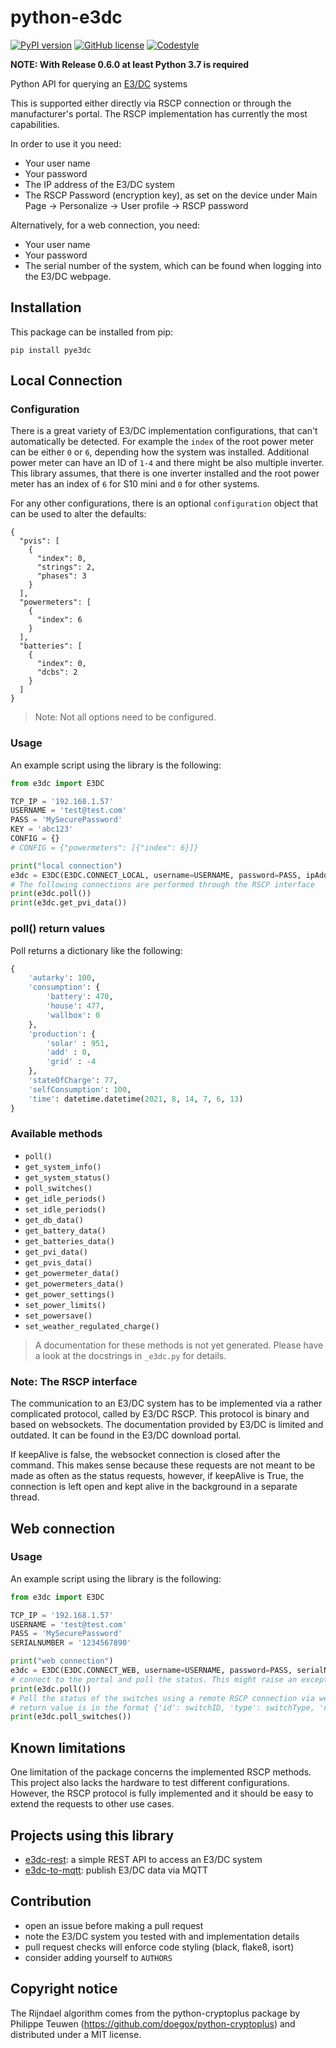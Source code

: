 # python-e3dc

[![PyPI version](https://badge.fury.io/py/pye3dc.svg)](https://badge.fury.io/py/pye3dc)
[![GitHub license](https://img.shields.io/github/license/fsantini/python-e3dc)](https://github.com/fsantini/python-e3dc/blob/master/LICENSE)
[![Codestyle](https://img.shields.io/badge/code%20style-black-000000.svg)](https://github.com/psf/black)

**NOTE: With Release 0.6.0 at least Python 3.7 is required**

Python API for querying an [E3/DC](https://e3dc.de/) systems

This is supported either directly via RSCP connection or through the manufacturer's portal. The RSCP implementation has currently the most capabilities.

In order to use it you need:
- Your user name
- Your password
- The IP address of the E3/DC system
- The RSCP Password (encryption key), as set on the device under Main Page -> Personalize -> User profile -> RSCP password

Alternatively, for a web connection, you need:
- Your user name
- Your password
- The serial number of the system, which can be found when logging into the E3/DC webpage.

## Installation

This package can be installed from pip:

`pip install pye3dc`

## Local Connection

### Configuration

There is a great variety of E3/DC implementation configurations, that can't automatically be detected. For example the `index` of the root power meter can be either `0` or `6`, depending how the system was installed. Additional power meter can have an ID of `1-4` and there might be also multiple inverter.
This library assumes, that there is one inverter installed and the root power meter has an index of `6` for S10 mini and `0` for other systems.

For any other configurations, there is an optional `configuration` object that can be used to alter the defaults:

```
{
  "pvis": [
    {
      "index": 0,
      "strings": 2,
      "phases": 3
    }
  ],
  "powermeters": [
    {
      "index": 6
    }
  ],
  "batteries": [
    {
      "index": 0,
      "dcbs": 2
    }
  ]
}
```

> Note: Not all options need to be configured.

### Usage

An example script using the library is the following:

```python
from e3dc import E3DC

TCP_IP = '192.168.1.57'
USERNAME = 'test@test.com'
PASS = 'MySecurePassword'
KEY = 'abc123'
CONFIG = {} 
# CONFIG = {"powermeters": [{"index": 6}]}

print("local connection")
e3dc = E3DC(E3DC.CONNECT_LOCAL, username=USERNAME, password=PASS, ipAddress = TCP_IP, key = KEY, configuration = CONFIG)
# The following connections are performed through the RSCP interface
print(e3dc.poll())
print(e3dc.get_pvi_data())
```

### poll() return values

Poll returns a dictionary like the following:
```python
{
    'autarky': 100,
    'consumption': {
        'battery': 470,
        'house': 477,
        'wallbox': 0
    },
    'production': {
        'solar' : 951,
        'add' : 0,
        'grid' : -4
    },
    'stateOfCharge': 77,
    'selfConsumption': 100,
    'time': datetime.datetime(2021, 8, 14, 7, 6, 13)
}
```

### Available methods

* `poll()`
* `get_system_info()`
* `get_system_status()`
* `poll_switches()`
* `get_idle_periods()`
* `set_idle_periods()`
* `get_db_data()`
* `get_battery_data()`
* `get_batteries_data()`
* `get_pvi_data()`
* `get_pvis_data()`
* `get_powermeter_data()`
* `get_powermeters_data()`
* `get_power_settings()`
* `set_power_limits()`
* `set_powersave()`
* `set_weather_regulated_charge()`

> A documentation for these methods is not yet generated. Please have a look at the docstrings in  `_e3dc.py` for details.

### Note: The RSCP interface

The communication to an E3/DC system has to be implemented via a rather complicated protocol, called by E3/DC RSCP. This protocol is binary and based on websockets. The documentation provided by E3/DC is limited and outdated. It can be found in the E3/DC download portal.

If keepAlive is false, the websocket connection is closed after the command. This makes sense because these requests are not meant to be made as often as the status requests, however, if keepAlive is True, the connection is left open and kept alive in the background in a separate thread.

## Web connection

### Usage

An example script using the library is the following:

```python
from e3dc import E3DC

TCP_IP = '192.168.1.57'
USERNAME = 'test@test.com'
PASS = 'MySecurePassword'
SERIALNUMBER = '1234567890'

print("web connection")
e3dc = E3DC(E3DC.CONNECT_WEB, username=USERNAME, password=PASS, serialNumber = SERIALNUMBER, isPasswordMd5=False)
# connect to the portal and poll the status. This might raise an exception in case of failed login. This operation is performed with Ajax
print(e3dc.poll())
# Poll the status of the switches using a remote RSCP connection via websockets
# return value is in the format {'id': switchID, 'type': switchType, 'name': switchName, 'status': switchStatus}
print(e3dc.poll_switches())
```

## Known limitations

One limitation of the package concerns the implemented RSCP methods. This project also lacks the hardware to test different configurations. However, the RSCP protocol is fully implemented and it should be easy to extend the requests to other use cases.

## Projects using this library

* [e3dc-rest](https://github.com/vchrisb/e3dc-rest): a simple REST API to access an E3/DC system
* [e3dc-to-mqtt](https://github.com/mdhom/e3dc-to-mqtt): publish E3/DC data via MQTT

## Contribution

* open an issue before making a pull request
* note the E3/DC system you tested with and implementation details
* pull request checks will enforce code styling (black, flake8, isort)
* consider adding yourself to `AUTHORS`

## Copyright notice

The Rijndael algorithm comes from the python-cryptoplus package by Philippe Teuwen (https://github.com/doegox/python-cryptoplus) and distributed under a MIT license.
